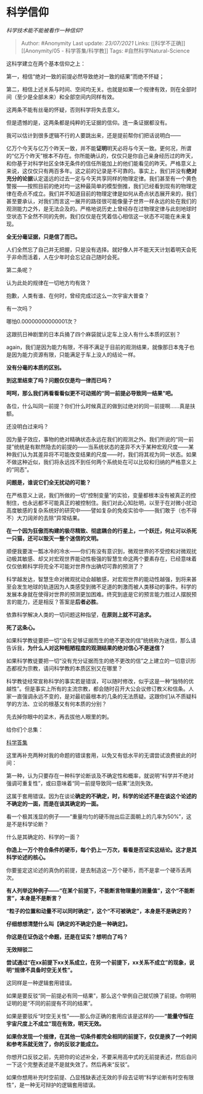 # 科学信仰
*科学技术能不能被看作一种信仰?*

> Author: #Anonymity
Last update: *23/07/2021* 
Links:  [[科学不正确]] [[Anonymity/05 - 科学答集/科学教]] 
Tags:  #自然科学Natural-Science 

 
这科学建立在两个基本信仰之上：

第一，相信“绝对一致的前提必然导致绝对一致的结果”而绝不怀疑；

第二，相信上述关系与时间、空间均无关。也就是如果一个规律有效，则在全部时间（至少是全部未来）和全部空间内同样有效。

这两条不能有丝毫的怀疑，否则科学将失去意义。

但是遗憾的是，这两条都是纯粹的无证据的信仰。连一条证据都没有。

我可以估计到很多逻辑不行的人要跳出来，还是提前帮你们把话说明白——

亿万个今天与亿万个昨天一致，并不能**证明**明天必将与今天一致。更何况，所谓的“亿万个昨天”根本不存在。你所能确认的，仅仅只是你自己亲身经历过的昨天，和你基于对科学社区全体无条件的信任所能加上的他们能看见的昨天。严格意义上来说，这仅仅只有两百多年。这之前的记录是不可靠的。事实上，我们并没有**绝对充分的论据**认定遥远的过去一定与今天共享同样的物理定律。我们甚至有一个黄色警报——按照目前的绝对均一这种最简单的模型倒推，我们已经看到现有的物理定律在奇点不成立。我们并不知道目前的物理定律是如何从奇点状态展开来的，我们甚至要承认，对我们而言这一展开的路径很可能像量子世界一样永远的处在我们的观测能力之外，是无法企及的。严格地说历史上曾经存在过物理定律与此刻地球时空状态下全然不同的先例，我们仅仅是在凭着信心相信这一状态不可能在未来复现。

**全无分毫证据，只是信了而已。**

人们全然忘了自己并无把握，只是没有选择。就好像人并不能天天计划着明天会死于非命而活着，人在少年时会忘记自己随时会死。

  


第二条呢？

认为此处的规律在一切地方均有效？

抱歉，人类有谁、在何时，曾经完成过这么一次宇宙大普查？

有一次吗？

哪怕0.00000000000001次？

这跟抗日神剧里的日本兵捅了四个麻袋就认定车上没人有什么本质的区别？

again，我们是因为能力有限，不得不满足于目前的观测结果，就像那日本鬼子也是因为能力资源有限，只能满足于车上没人的结论一样。

**没有分毫的本质的区别。**

**到这里结束了吗？问题仅仅是均一律而已吗？**

**呵呵，那么我们再看看看似更不可动摇的“同一前提必导致同一结果”吧。**

各位，什么叫同一前提？你们什么时候真正的做到过绝对的同一前提啊……真是扶额。

还没明白过来吗？

因为量子效应，事物的绝对精确状态永远在我们的观测之外。我们所说的“同一前提”统统是有默然隐去的前提的——当系统状态的差异不大于某种宏观尺度——某种我们认为其差异将不可能改变结果的尺度——时，我们将其视为同一状态。如果不做这种近似，我们将永远找不到任何两个系统处在可以比较和归纳的严格意义上的“同态”。

**问题是，谁说它们全无扰动的可能？**

在严格意义上说，我们所做的一切“控制变量”的实验，变量都根本没有被真正的控制住，也永远都不可能真正的被控制住。我们对此心知肚明，以至于在对微小扰动高度敏感的复杂系统好的研究中——譬如复杂的免疫实验中——我们敢于（也不得不）大刀阔斧的去除“异常结果。

**在一个因为狂傲而构建的极尽精致、彻底耦合的行星上，一个跃迁，何止可以杀死一只猫，还可以毁灭一整个迷信的文明。**

顺便我要泼一瓢冰冷的冷水——你们有没有意识到，微观世界的不受控和对微观扰动极其敏感、却又对宏观世界能动性极强的智慧生命这两个要素存在，已经意味着仅仅依赖科学将完全不可能对世界作出确切可靠的预测了？

科学越发达，智慧生命对微观扰动会越敏感，对宏观世界的能动性越强，到将来甚至会发生地球的轨道因为人类感受到微不足道的刺激而被人类移动的事件。科学的发展本身就在使得对世界的预测更加困难。终究到底是它的预言能力胜过人摆脱预言的能力，还是相反？答案是**后者必胜**。

依靠科学解决人类的一切问题这种指望，**在原则上就不可追求。**

**死了这条心。**

  


如果科学教徒要把一切“没有足够证据而生的绝不更改的信”统统称为迷信，那么请告诉我，**为什么人对这种粗陋程度的观测结果的绝对信心不是迷信？**

如果科学教徒要把一切“没有充分证据而生的绝不更改的信”之上建立的一切意识形态都视为宗教，请问科学教的本质区别又在哪里？

科学教徒经常宣称科学的事实若是错误，可以随时修改，似乎这是一种“独特的优越性”。但是事实上所有的主流宗教，都会随时召开大公会议修订教义和信条。人家一直强调永远不变的，是对最初最根本的几条的无法质疑。这跟你们从不质疑科学的方法、立论的根基又有何本质的分别？

先去掉你眼中的梁木，再去拔他人眼里的刺。

  


给你们个总集：

[科学答集](https://zhihu.com/collection/304168613)  


这里再补充两种对我的命题的错误套用，以免又有低水平的无谓尝试浪费彼此的时间：

第一种，认为只要存在一种科学论断谈及不确定性和概率，就说明“科学并不绝对强调可重复性”，或曰意味着“同一前提导致同一结果”法则失效。

这属于套用错误。因为在谈论**确定的不确定，时，科学的论述不是在谈这个论述的不确定的一面，而是在谈其确定的一面。**

看一个极其浅显的例子——“重量均匀的硬币抛出后正面朝上的几率为50%”，这是不是科学论断？

什么是其确定的、科学的一面？

**你造上一万个符合条件的硬币，每个扔上一万次，看看是否证实这结论。这才是其科学论述的核心。**

你要鉴定这论述的真伪的前提，是去制造这一万个硬币，而不是拿一个硬币丢两次。

**有人列举这种例子——“在某个前提下，不能断言物理量的测量值”，这个“不能断言”，本身是不是断言？**

**“粒子的位置和动量不可以同时确定”，这个“不可被确定”，本身是不是确定的？**

**仔细想想清楚什么叫【确定的不确定仍是一种确定】。**

**你这是在证伪这个命题，还是在证实？想明白了吗？**

  


**无效辩驳二**

**尝试通过“在xx前提下xx关系成立，在另一个前提下，xx关系不成立”的现象，说明“规律不具备时空无关性”。**

这同样是一种逻辑套用错误。

如果是要反驳“同一前提必有同一结果”，那么这个举例自己就切换了前提。你明明证明的是“不同的前提有不同的结果”。

如果是要驳斥“时空无关性”——那么你正确的套用应该是这样的——**“能量守恒在宇宙尺度上不成立”现在有效，明天无效。**

**如果你发现一个规律，在其他一切条件都完全相同的前提下，仅仅是换了一个时间和参考系就无效了，你的反驳才能成立。**

你想开口反驳之前，先把你的论述补全，不要采用高中式的无前提表述，然后自问一下这个完整表述是不是就失效了。然后再来“反驳”。

如果你想用补充时空前提、凸显残缺表述无效的手段去证明“科学论断有时空有限性”，是一种无可辩护的逻辑套用错误。




